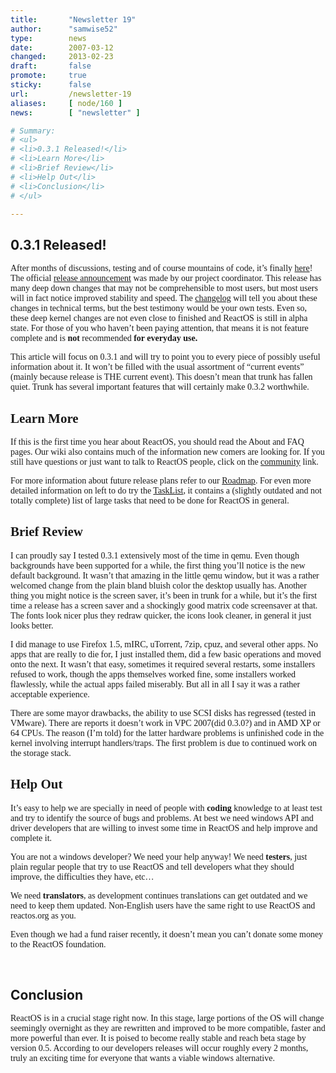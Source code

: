 ```yaml
---
title:       "Newsletter 19"
author:      "samwise52"
type:        news
date:        2007-03-12
changed:     2013-02-23
draft:       false
promote:     true
sticky:      false
url:         /newsletter-19
aliases:     [ node/160 ]
news:        [ "newsletter" ]

# Summary:
# <ul>
# <li>0.3.1 Released!</li>
# <li>Learn More</li>
# <li>Brief Review</li>
# <li>Help Out</li>
# <li>Conclusion</li>
# </ul>

---
```

<h2>0.3.1 Released!</h2>
<p><font face="Verdana">After months of discussions, testing and of course mountains of code, it&rsquo;s finally <a href="http://www.reactos.org/en/download.html">here</a>! The official <a href="http://www.reactos.org/en/news_page_34.html">release announcement</a> was made by our project coordinator. </font><font face="Verdana">This release has many deep down changes that may not be comprehensible to most users, but most users will in fact notice improved stability and speed. The <a href="http://www.reactos.org/wiki/index.php/ChangeLog-0.3.1">changelog</a> will tell you about these changes in technical terms, but the best testimony would be your own tests. Even so, these deep kernel changes are not even close to finished and ReactOS is still in alpha state. For those of you who haven&rsquo;t been paying attention, that means it is not feature complete and is <b style="mso-bidi-font-weight: normal">not</b> recommended <b style="mso-bidi-font-weight: normal">for everyday</b> <b style="mso-bidi-font-weight: normal">use. </b>
<p>This article will focus on 0.3.1 and will try to point you to every piece of possibly useful information about it. It won&rsquo;t be filled with the usual assortment of &ldquo;current events&rdquo; (mainly because release is THE current event). This doesn&rsquo;t mean that trunk has fallen quiet. Trunk has several important features that will certainly make 0.3.2 worthwhile.</p>
<h2>Learn More</h2>
<p>If this is the first time you hear about ReactOS, you should read the About and FAQ pages. Our wiki also contains much of the information new comers are looking for. If you still have questions or just want to talk to ReactOS people, click on the <a href="http://www.reactos.org/en/community.html">community</a> link. </p>
<p>For more information about future release plans refer to our <a href="http://www.reactos.org/en/about_roadmap.html">Roadmap</a>. For even more detailed information on left to do try the <a href="http://www.reactos.org/wiki/index.php/Tasklist">TaskList</a>, it contains a (slightly outdated and not totally complete) list of large tasks that need to be done for ReactOS in general. </p>
<h2>Brief Review</h2>
<p>I can proudly say I tested 0.3.1 extensively most of the time in qemu. Even though backgrounds have been supported for a while, the first thing you&rsquo;ll notice is the new default background. It wasn&rsquo;t that amazing in the little qemu window, but it was a rather welcomed change from the plain bland bluish color the desktop usually has. Another thing you might notice is the screen saver, it&rsquo;s been in trunk for a while, but it&rsquo;s the first time a release has a screen saver and a shockingly good matrix code screensaver at that. The fonts look nicer plus they redraw quicker, the icons look cleaner, in general it just looks better.</p>
<p>I did manage to use Firefox 1.5, mIRC, uTorrent, 7zip, cpuz, and several other apps. No apps that are really to die for, I just installed them, did a few basic operations and moved onto the next. It wasn&rsquo;t that easy, sometimes it required several restarts, some installers refused to work, though the apps themselves worked fine, some installers worked flawlessly, while the actual apps failed miserably. But all in all I say it was a rather acceptable experience.</p>
<p>There are some mayor drawbacks, the ability to use SCSI disks has regressed (tested in VMware). There are reports it doesn&rsquo;t work in VPC 2007(did 0.3.0?) and in AMD XP or 64 CPUs. The reason (I&rsquo;m told) for the latter hardware problems is unfinished code in the kernel involving interrupt handlers/traps. The first problem is due to continued work on the storage stack.</p>
<h2>Help Out</h2>
<p>It&rsquo;s easy to help we are specially in need of people with <b style="mso-bidi-font-weight: normal">coding</b> knowledge to at least test and try to identify the source of bugs and problems. At best we need windows API and driver developers that are willing to invest some time in ReactOS and help improve and complete it. </p>
<p>You are not a windows developer? We need your help anyway! We need <b style="mso-bidi-font-weight: normal">testers</b>, just plain regular people that try to use ReactOS and tell developers what they should improve, the difficulties they have, etc&hellip; </p>
<p>We need <b style="mso-bidi-font-weight: normal">translators</b>, as development continues translations can get outdated and we need to keep them updated. Non-English users have the same right to use ReactOS and reactos.org as you.</p>
<p>Even though we had a fund raiser recently, it doesn&rsquo;t mean you can&rsquo;t donate some money to the ReactOS foundation.</p>
</font></p>
<p>&nbsp;</p>
<h2>Conclusion</h2>
<font face="Verdana">
<p>ReactOS is in a crucial stage right now. In this stage, large portions of the OS will change seemingly overnight as they are rewritten and improved to be more compatible, faster and more powerful than ever. It is poised to become really stable and reach beta stage by version 0.5. According to our developers releases will occur roughly every 2 months, truly an exciting time for everyone that wants a viable windows alternative. </p>
</font>
